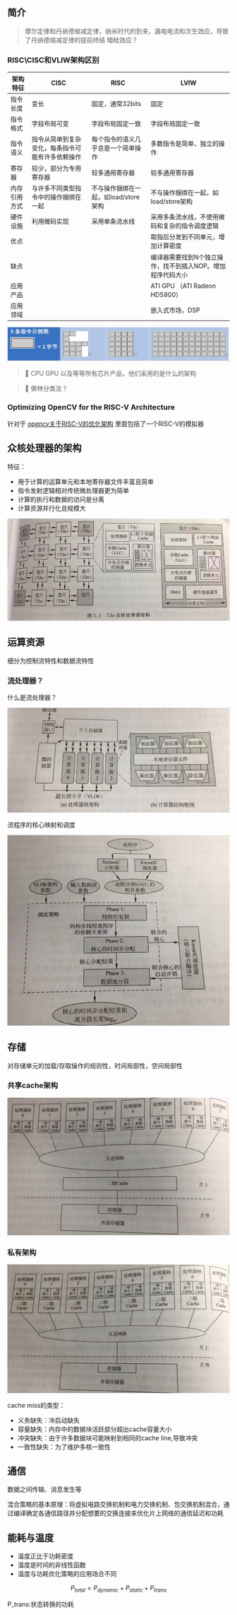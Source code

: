 ## 简介
> 摩尔定律和丹纳德缩减定律，纳米时代的到来，漏电电流和次生效应，导致了丹纳德缩减定律的提前终结
> 暗硅效应？

### RISC\CISC和VLIW架构区别

|架构特征|CISC|RISC|LVIW|
|-------|----|----|----|
|指令长度|变长|固定，通常32bits| 固定 |
|指令格式|字段布局可变| 字段布局固定一致| 字段布局固定一致
|指令语义|指令从简单到复杂变化，每条指令可能有许多依赖操作| 每个指令的语义几乎总是一个简单操作| 多数指令是简单、独立的操作|
|寄存器|较少，部分为专用寄存器| 较多通用寄存器| 较多通用寄存器 |
|内存引用方式|与许多不同类型指令中的操作捆绑在一起|不与操作捆绑在一起，如load/store架构| 不与操作捆绑在一起，如load/store架构
|硬件设施|利用微码实现|采用单条流水线|采用多条流水线，不使用微码和复杂的指令调度逻辑|
|优点|  |  | 取指后分发到不同单元，增加计算密度  |
|缺点|  |  |编译器需要找到N个独立操作，找不到插入NOP。增加程序代码大小
|应用产品| | | ATI GPU （ATI Radeon HD5800）
|应用领域|  |  | 嵌入式市场，DSP

![指令示意图](/images/posts/2021-11-15-众核处理器原理设计优化00.jpg)

> 🚩 CPU GPU 以及等等所有芯片产品，他们采用的是什么的架构

> 🚩 佛林分类法？

### Optimizing OpenCV for the RISC-V Architecture

针对于 [opencv关于RISC-V的优化架构](https://opencv.org/optimizing-opencv-for-the-risc-v-architecture/)
里面包括了一个RISC-V的模拟器




## 众核处理器的架构

特征：

- 用于计算的运算单元和本地寄存器文件丰富且简单
- 指令发射逻辑相对传统微处理器更为简单
- 计算的执行和数据的访问是分离
- 计算资源并行化且规模大

![](/images/posts/2021-11-15-众核处理器01.jpg)





## 运算资源

细分为控制流特性和数据流特性

### 流处理器？

什么是流处理器？

![](/images/posts/2021-11-15-众核处理器08.jpg)

流程序的核心映射和调度

![](/images/posts/2021-11-15-众核处理器04.jpg)



## 存储

对存储单元的加载/存取操作的规则性，时间局部性，空间局部性



### 共享cache架构

![](/images/posts/2021-11-15-众核处理器02.jpg)

### 私有架构

![](/images/posts/2021-11-15-众核处理器03.jpg)



cache miss的类型：

- 义务缺失：冷启动缺失
- 容量缺失：内存中的数据块活跃部分超出cache容量大小
- 冲突缺失：由于许多数据块可能映射到相同的cache line,导致冲突
- 一致性缺失：为了维护多核一致性



## 通信

数据之间传输、消息发生等

混合策略的基本原理：将虚拟电路交换机制和电力交换机制、包交换机制混合，通过编译确定各通信路径并分配想要的交换连接来优化片上网络的通信延迟和功耗








## 能耗与温度

- 温度正比于功耗密度
- 温度是时间的非线性函数
- 温度与功耗优化策略的应用场合不同

$$
P_{total} = P_{dynamic} + P_{static} + P_{trans}
$$

P_trans:状态转换的功耗
